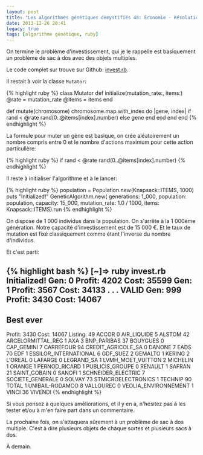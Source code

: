 ```yaml
---
layout: post
title: "Les algorithmes génétiques démystifiés 48: Économie - Résolution du problème"
date: 2013-12-26 20:41
legacy: true
tags: [algorithme génétique, ruby]
---
```




On termine le problème d'investissement, qui je le rappelle est basiquement
un problème de sac à dos avec des objets multiples.

<!-- more -->

Le code complet sur trouve sur Github: [invest.rb](https://github.com/lkdjiin/knapsack_genetic_algorithm/blob/master/invest.rb).

Il restait à voir la classe `Mutator`:

{% highlight ruby %}
class Mutator
  def initialize(mutation_rate:, items:)
    @rate = mutation_rate
    @items = items
  end

  def mutate(chromosome)
    chromosome.map.with_index do |gene, index|
      if rand < @rate
        rand(0..@items[index].number)
      else
        gene
      end
    end
  end
end
{% endhighlight %}

La formule pour muter un gène est basique, on crée aléatoirement un
nombre compris entre 0 et le nombre d'actions maximum pour cette 
action particulière:

{% highlight ruby %}
      if rand < @rate
        rand(0..@items[index].number)
{% endhighlight %}

Il reste à initialiser l'algorithme et à le lancer:

{% highlight ruby %}
population = Population.new(Knapsack::ITEMS, 1000)
puts "Initialized!"
GeneticAlgorithm.new(
  generations: 1_000,
  population: population,
  capacity: 15_000,
  mutation_rate: 1.0 / 1000,
  items: Knapsack::ITEMS).run
{% endhighlight %}

On dispose de 1 000 individus dans la population. On s'arrête
à la 1 000ème génération. Notre capacité d'investissement est
de 15 000 €. Et le taux de mutation est fixé classiquement
comme étant l'inverse du nombre d'individus.

Et c'est parti:

{% highlight bash %}
[~]⇒ ruby invest.rb 
Initialized!
<invalid> Gen: 0 Profit: 4202 Cost: 35599
<invalid> Gen: 1 Profit: 3567 Cost: 34133
.
.
.
VALID     Gen: 999 Profit: 3430 Cost: 14067
----------------------
Best ever
----------------------
Profit: 3430
Cost:   14067
Listing:
49 ACCOR
0 AIR_LIQUIDE
5 ALSTOM
42 ARCELORMITTAL_REG
1 AXA
3 BNP_PARIBAS
37 BOUYGUES
0 CAP_GEMINI
7 CARREFOUR
94 CREDIT_AGRICOLE_SA
0 DANONE
7 EADS
70 EDF
1 ESSILOR_INTERNATIONAL
6 GDF_SUEZ
2 GEMALTO
1 KERING
2 L'OREAL
0 LAFARGE
0 LEGRAND_SA
1 LVMH_MOET_VUITTON
2 MICHELIN
1 ORANGE
1 PERNOD_RICARD
1 PUBLICIS_GROUPE
0 RENAULT
1 SAFRAN
21 SAINT_GOBAIN
0 SANOFI
1 SCHNEIDER_ELECTRIC
7 SOCIETE_GENERALE
0 SOLVAY
73 STMICROELECTRONICS
1 TECHNIP
90 TOTAL
1 UNIBAIL-RODAMCO
8 VALLOUREC
0 VEOLIA_ENVIRONNEMENT
1 VINCI
36 VIVENDI
{% endhighlight %}

Si vous pensez à quelques améliorations, et il y en a,
n'hésitez pas à les tester et/ou à m'en faire part dans un
commentaire.

La prochaine fois, on s'attaquera sûrement à un problème de
sac à dos multiple. C'est à dire plusieurs objets de chaque
sortes et plusieurs sacs à dos.



À demain.


